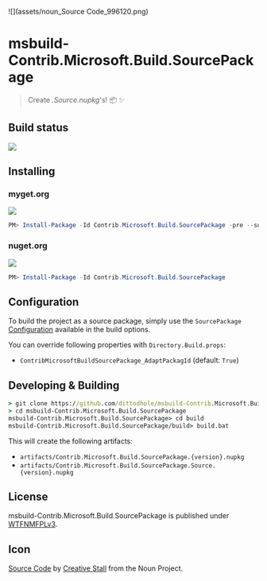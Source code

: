 ![](assets/noun_Source Code_996120.png)

# msbuild-Contrib.Microsoft.Build.SourcePackage

> Create *.Source.nupkg*'s! :package: :sparkles:

## Build status

[![](https://img.shields.io/appveyor/ci/dittodhole/msbuild-contrib-microsoft-build-sourcepackage.svg)](https://ci.appveyor.com/project/dittodhole/msbuild-contrib-microsoft-build-sourcepackage)

## Installing

### myget.org

[![](https://img.shields.io/myget/dittodhole/vpre/Contrib.Microsoft.Build.SourcePackage.svg)](https://www.myget.org/feed/dittodhole/package/nuget/Contrib.Microsoft.Build.SourcePackage)

```powershell
PM> Install-Package -Id Contrib.Microsoft.Build.SourcePackage -pre --source https://www.myget.org/F/dittodhole/api/v2
```

### nuget.org

[![](https://img.shields.io/nuget/v/Contrib.Microsoft.Build.SourcePackage.svg)](https://www.nuget.org/packages/Contrib.Microsoft.Build.SourcePackage)

```powershell
PM> Install-Package -Id Contrib.Microsoft.Build.SourcePackage
```

## Configuration

To build the project as a source package, simply use the `SourcePackage` [Configuration](https://docs.microsoft.com/en-us/visualstudio/ide/understanding-build-configurations?view=vs-2019) available in the build options.

You can override following properties with `Directory.Build.props`:

- `ContribMicrosoftBuildSourcePackage_AdaptPackagId` (default: `True`) 

## Developing & Building

```cmd
> git clone https://github.com/dittodhole/msbuild-Contrib.Microsoft.Build.SourcePackage.git
> cd msbuild-Contrib.Microsoft.Build.SourcePackage
msbuild-Contrib.Microsoft.Build.SourcePackage> cd build
msbuild-Contrib.Microsoft.Build.SourcePackage/build> build.bat
```

This will create the following artifacts:

- `artifacts/Contrib.Microsoft.Build.SourcePackage.{version}.nupkg`
- `artifacts/Contrib.Microsoft.Build.SourcePackage.Source.{version}.nupkg`

## License

msbuild-Contrib.Microsoft.Build.SourcePackage is published under [WTFNMFPLv3](https://github.com/dittodhole/WTFNMFPLv3).

## Icon

[Source Code](https://thenounproject.com/icon/996120/) by [Creative Stall](https://thenounproject.com/creativestall) from the Noun Project.

